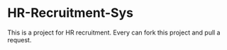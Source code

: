 HR-Recruitment-Sys
==================

This is a project for HR recruitment.
Every can fork this project and pull a request.
